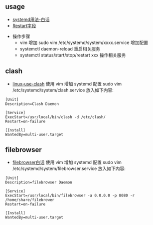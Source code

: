 ## usage
* [systemd用法-白话](https://www.cadoyi.com/book/book/view.html?id=1)
* [Restart字段](https://blog.csdn.net/qq_18998145/article/details/93196886)
- 操作步骤
  - vim 增加 sudo vim /etc/systemd/system/xxxx.service 增加配置
  - systemctl daemon-reload 重启相关服务
  - systemctl status/start/stop/restart xxx 操作相关服务


## clash
* [linux-use-clash](https://einverne.github.io/post/2021/03/linux-use-clash.html)
使用 vim 增加 systemd 配置 sudo vim /etc/systemd/system/clash.service 放入如下内容:
```shell
[Unit]
Description=Clash Daemon

[Service]
ExecStart=/usr/local/bin/clash -d /etc/clash/
Restart=on-failure

[Install]
WantedBy=multi-user.target
```

## filebrowser
* [filebrowser白话](https://www.ithome.com/0/395/740.htm)
使用 vim 增加 systemd 配置 sudo vim /etc/systemd/system/filebrowser.service 放入如下内容:
```shell
[Unit]
Description=filebrowser Daemon

[Service]
ExecStart=/usr/local/bin/filebrowser -a 0.0.0.0 -p 8080 -r /home/share/filebrower
Restart=on-failure

[Install]
WantedBy=multi-user.target
```
